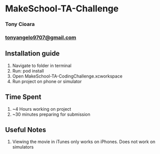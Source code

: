 # MakeSchool-TA-Challenge

### Tony Cioara

### tonyangelo9707@gmail.com

## Installation guide

1. Navigate to folder in terminal
2. Run: pod install
3. Open MakeSchool-TA-CodingChallenge.xcworkspace
4. Run project on phone or simulator

## Time Spent

1. ~4 Hours working on project
2. ~30 minutes preparing for submission

## Useful Notes

1. Viewing the movie in iTunes only works on iPhones. Does not work on simulators
